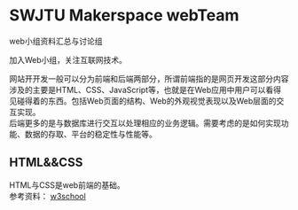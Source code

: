 # SWJTU  Makerspace webTeam
web小组资料汇总与讨论组

加入Web小组，关注互联网技术。

网站开开发一般可以分为前端和后端两部分，所谓前端指的是网页开发这部分内容涉及的主要是HTML、CSS、JavaScript等，也就是在Web应用中用户可以看得见碰得着的东西。包括Web页面的结构、Web的外观视觉表现以及Web层面的交互实现。  
后端更多的是与数据库进行交互以处理相应的业务逻辑。需要考虑的是如何实现功能、数据的存取、平台的稳定性与性能等。

## HTML&&CSS

HTML与CSS是web前端的基础。  
参考资料：
[w3school](http://www.w3school.com.cn/html/html_intro.asp)
